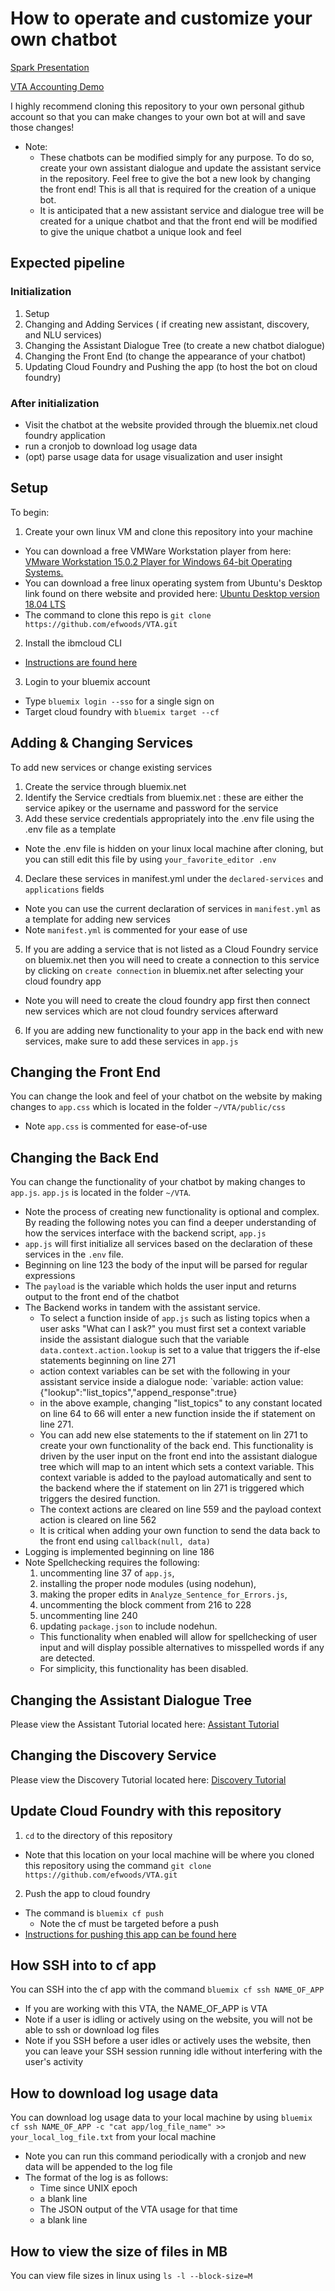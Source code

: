 # How to operate and customize your own chatbot

[Spark Presentation](https://spark.adobe.com/page/0rb3uasESYE0F/)

[VTA Accounting Demo](https://vta-busy-baboon.mybluemix.net/)

I highly recommend cloning this repository to your own personal github account so that you can make changes to your own bot at will and save those changes!
  - Note: 
    - These chatbots can be modified simply for any purpose. To do so, create your own assistant dialogue and update the assistant service in the repository. Feel free to give the bot a new look by changing the front end! This is all that is required for the creation of a unique bot. 
     - It is anticipated that a new assistant service and dialogue tree will be created for a unique chatbot and that the front end will be modified to give the unique chatbot a unique look and feel
     
## Expected pipeline
### Initialization
1. Setup
2. Changing and Adding Services ( if creating new assistant, discovery, and NLU services) 
3. Changing the Assistant Dialogue Tree (to create a new chatbot dialogue)
4. Changing the Front End (to change the appearance of your chatbot)
5. Updating Cloud Foundry and Pushing the app (to host the bot on cloud foundry)

### After initialization
- Visit the chatbot at the website provided through the bluemix.net cloud foundry application
- run a cronjob to download log usage data
- (opt) parse usage data for usage visualization and user insight

## Setup
To begin: 
1. Create your own linux VM and clone this repository into your machine
  - You can download a free VMWare Workstation player from here: [VMware Workstation 15.0.2 Player for Windows 64-bit Operating Systems.](https://my.vmware.com/en/web/vmware/free#desktop_end_user_computing/vmware_workstation_player/15_0)
  - You can download a free linux operating system from Ubuntu's Desktop link found on there website and provided here: [Ubuntu Desktop version 18.04 LTS](https://www.ubuntu.com/download/desktop/thank-you?version=18.04.1&architecture=amd64)
  - The command to clone this repo is `git clone https://github.com/efwoods/VTA.git`
2. Install the ibmcloud CLI 
  - [Instructions are found here](https://console.bluemix.net/docs/cli/reference/ibmcloud/download_cli.html#install_use)
3. Login to your bluemix account
  - Type `bluemix login --sso` for a single sign on
  - Target cloud foundry with `bluemix target --cf`

## Adding & Changing Services
To add new services or change existing services
1. Create the service through bluemix.net
2. Identify the Service credtials from bluemix.net : these are either the service apikey or the username and password for the service
3. Add these service credentials appropriately into the .env file using the .env file as a template
  - Note the .env file is hidden on your linux local machine after cloning, but you can still edit this file by using `your_favorite_editor .env`
 4. Declare these services in manifest.yml  under the `declared-services` and `applications` fields
   - Note you can use the current declaration of services in `manifest.yml` as a template for adding new services
   - Note `manifest.yml` is commented for your ease of use
 5. If you are adding a service that is not listed as a Cloud Foundry service on bluemix.net then you will need to create a connection to this service by clicking on `create connection` in bluemix.net after selecting your cloud foundry app
  - Note you will need to create the cloud foundry app first then connect new services which are not cloud foundry services afterward 
 6. If you are adding new functionality to your app in the back end with new services, make sure to add these services in `app.js`

## Changing the Front End
You can change the look and feel of your chatbot on the website by making changes to `app.css` which is located in the folder `~/VTA/public/css`
  - Note `app.css` is commented for ease-of-use

## Changing the Back End
You can change the functionality of your chatbot by making changes to `app.js`. `app.js` is located in the folder `~/VTA`.
- Note the process of creating new functionality is optional and complex. By reading the following notes you can find a deeper understanding of how the services interface with the backend script, `app.js`
- `app.js` will first initialize all services based on the declaration of these services in the `.env` file.
- Beginning on line 123 the body of the input will be parsed for regular expressions
- The `payload` is the variable which holds the user input and returns output to the front end of the chatbot 
- The Backend works in tandem with the assistant service. 
  - To select a function inside of `app.js` such as listing topics when a user asks "What can I ask?" you must first set a context variable inside the assistant dialogue such that the variable `data.context.action.lookup` is set to a value that triggers the if-else statements beginning on line 271
   - action context variables can be set with the following in your assistant service inside a dialogue node: `variable: action value: {"lookup":"list_topics","append_response":true}
   - in the above example, changing "list_topics" to any constant located on line 64 to 66 will enter a new function inside the if statement on line 271.
   - You can add new else statements to the if statement on lin 271 to create your own functionality of the back end. This functionality is driven by the user input on the front end into the assistant dialogue tree which will map to an intent which sets a context variable. This context variable is added to the payload automatically and sent to the backend where the if statement on lin 271 is triggered which triggers the desired function.
   - The context actions are cleared on line 559 and the payload context action is cleared on line 562
   - It is critical when adding your own function to send the data back to the front end using `callback(null, data)`
- Logging is implemented beginning on line 186
- Note Spellchecking requires the following:
  1. uncommenting line 37 of `app.js`, 
  2. installing the proper node modules (using nodehun), 
  3. making the proper edits in `Analyze_Sentence_for_Errors.js`, 
  4. uncommenting the block comment from 216 to 228
  5. uncommenting line 240
  6. updating `package.json` to include nodehun.
  - This functionality when enabled will allow for spellchecking of user input and will display possible alternatives to misspelled words if any are detected. 
  - For simplicity, this functionality has been disabled.

## Changing the Assistant Dialogue Tree
Please view the Assistant Tutorial located here: [Assistant Tutorial](https://github.com/efwoods/Tutorials/blob/master/Assistant.md) 

## Changing the Discovery Service
Please view the Discovery Tutorial located here: [Discovery Tutorial](https://github.com/efwoods/Tutorials/blob/master/Watson-Discovery/Watson-Discovery-GUI(Tooling).md)

## Update Cloud Foundry with this repository
1. `cd` to the directory of this repository
  - Note that this location on your local machine will be where you cloned this repository using the command `git clone https://github.com/efwoods/VTA.git`
2. Push the app to cloud foundry
  - The command is `bluemix cf push`
    - Note the cf must be targeted before a push
  - [Instructions for pushing this app can be found here](https://console.bluemix.net/docs/runtimes/nodejs/getting-started.html#getting-started)

## How SSH into to cf app
You can SSH into the cf app with the command `bluemix cf ssh NAME_OF_APP`
  - If you are working with this VTA, the NAME_OF_APP is VTA
  - Note if a user is idling or actively using on the website, you will not be able to ssh or download log files
  - Note if you SSH before a user idles or actively uses the website, then you can leave your SSH session running idle without interfering with the user's activity

## How to download log usage data 
You can download log usage data to your local machine by using `bluemix cf ssh NAME_OF_APP -c "cat app/log_file_name" >> your_local_log_file.txt` from your local machine
  - Note you can run this command periodically with a cronjob and new data will be appended to the log file
  - The format of the log is as follows:
    - Time since UNIX epoch 
    - a blank line
    - The JSON output of the VTA usage for that time
    - a blank line

## How to view the size of files in MB
You can view file sizes in linux using `ls -l --block-size=M`

